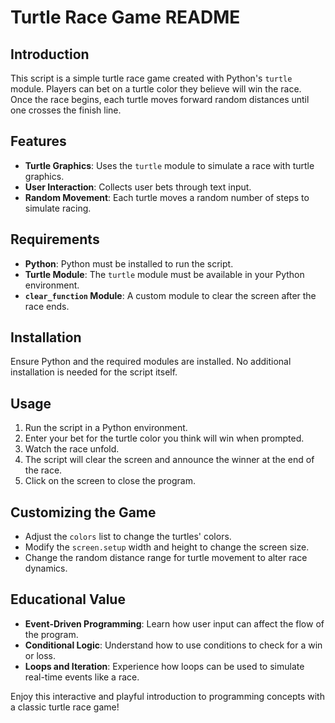 # Turtle Race Game README

## Introduction
This script is a simple turtle race game created with Python's `turtle` module. Players can bet on a turtle color they believe will win the race. Once the race begins, each turtle moves forward random distances until one crosses the finish line.

## Features
- **Turtle Graphics**: Uses the `turtle` module to simulate a race with turtle graphics.
- **User Interaction**: Collects user bets through text input.
- **Random Movement**: Each turtle moves a random number of steps to simulate racing.

## Requirements
- **Python**: Python must be installed to run the script.
- **Turtle Module**: The `turtle` module must be available in your Python environment.
- **`clear_function` Module**: A custom module to clear the screen after the race ends.

## Installation
Ensure Python and the required modules are installed. No additional installation is needed for the script itself.

## Usage
1. Run the script in a Python environment.
2. Enter your bet for the turtle color you think will win when prompted.
3. Watch the race unfold.
4. The script will clear the screen and announce the winner at the end of the race.
5. Click on the screen to close the program.

## Customizing the Game
- Adjust the `colors` list to change the turtles' colors.
- Modify the `screen.setup` width and height to change the screen size.
- Change the random distance range for turtle movement to alter race dynamics.

## Educational Value
- **Event-Driven Programming**: Learn how user input can affect the flow of the program.
- **Conditional Logic**: Understand how to use conditions to check for a win or loss.
- **Loops and Iteration**: Experience how loops can be used to simulate real-time events like a race.

Enjoy this interactive and playful introduction to programming concepts with a classic turtle race game!
